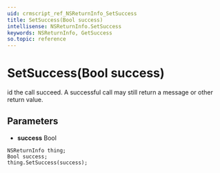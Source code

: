 ```yaml
---
uid: crmscript_ref_NSReturnInfo_SetSuccess
title: SetSuccess(Bool success)
intellisense: NSReturnInfo.SetSuccess
keywords: NSReturnInfo, GetSuccess
so.topic: reference
---
```


# SetSuccess(Bool success)

id the call succeed. A successful call may still return a message or other return value.

## Parameters

* **success** Bool

```crmscript
NSReturnInfo thing;
Bool success;
thing.SetSuccess(success);
```

